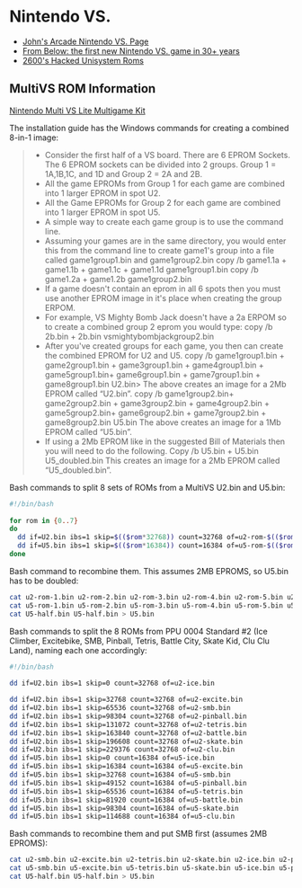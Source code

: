 # Nintendo VS.

- [John's Arcade Nintendo VS. Page](http://johnsarcade.com/nintendo_vs_ppu_info.php)
- [From Below: the first new Nintendo VS. game in 30+ years](https://mhughson.itch.io/from-below/devlog/206464/vs-system-beta-080)
- [2600's Hacked Unisystem Roms](https://forums.arcade-museum.com/threads/2600s-hacked-roms-for-the-nintendo-vs-system-and-multivs-pcb.375524/)

## MultiVS ROM Information

[Nintendo Multi VS Lite Multigame Kit](https://highscoresave.com/nintendo-multi-vs-lite-multigame-kit/)

The installation guide has the Windows commands for creating a combined 8-in-1 image:

> - Consider the first half of a VS board. There are 6 EPROM Sockets. The 6 EPROM sockets can be divided into 2 groups. Group 1 = 1A,1B,1C, and
1D and Group 2 = 2A and 2B.
> - All the game EPROMs from Group 1 for each game are combined into 1 larger EPROM in spot U2.
> - All the Game EPROMs for Group 2 for each game are combined into 1 larger EPROM in spot U5.
> - A simple way to create each game group is to use the command line.
> - Assuming your games are in the same directory, you would enter this from the command line to create game1's group into a file called game1group1.bin and game1group2.bin copy /b game1.1a + game1.1b +
game1.1c + game1.1d game1group1.bin copy /b game1.2a + game1.2b game1group2.bin
> - If a game doesn't contain an eprom in all 6 spots then you must use another EPROM image in it's place when creating the group ERPOM.
> - For example, VS Mighty Bomb Jack doesn't have a 2a ERPOM so to create a combined group 2 eprom you would type: copy /b 2b.bin + 2b.bin vsmightybombjackgroup2.bin
> - After you've created groups for each game, you then can create the combined EPROM for U2 and U5. copy /b game1group1.bin + game2group1.bin + game3group1.bin + game4group1.bin +
game5group1.bin+ game6group1.bin + game7group1.bin + game8group1.bin U2.bin> The above creates an image for a 2Mb EPROM called “U2.bin”. copy /b game1group2.bin+ game2group2.bin + game3group2.bin + game4group2.bin + game5group2.bin+ game6group2.bin + game7group2.bin + game8group2.bin U5.bin The above creates an image for a 1Mb EPROM called “U5.bin”.
> - If using a 2Mb EPROM like in the suggested Bill of Materials then you will need to do the following. Copy /b U5.bin + U5.bin U5_doubled.bin This creates an image for a 2Mb EPROM called “U5_doubled.bin”.

Bash commands to split 8 sets of ROMs from a MultiVS U2.bin and U5.bin:

```bash
#!/bin/bash
  
for rom in {0..7}
do
  dd if=U2.bin ibs=1 skip=$(($rom*32768)) count=32768 of=u2-rom-$(($rom+1)).bin
  dd if=U5.bin ibs=1 skip=$(($rom*16384)) count=16384 of=u5-rom-$(($rom+1)).bin
done
```

Bash command to recombine them. This assumes 2MB EPROMS, so U5.bin has to be doubled:

```bash
cat u2-rom-1.bin u2-rom-2.bin u2-rom-3.bin u2-rom-4.bin u2-rom-5.bin u2-rom-6.bin u2-rom-7.bin u2-rom-8.bin > U2.bin
cat u5-rom-1.bin u5-rom-2.bin u5-rom-3.bin u5-rom-4.bin u5-rom-5.bin u5-rom-6.bin u5-rom-7.bin u5-rom-8.bin > U5-half.bin
cat U5-half.bin U5-half.bin > U5.bin
```

Bash commands to split the 8 ROMs from PPU 0004 Standard #2 (Ice Climber, Excitebike, SMB, Pinball, Tetris, Battle City, Skate Kid, Clu Clu Land), naming each one accordingly:

```bash
#!/bin/bash
  
dd if=U2.bin ibs=1 skip=0 count=32768 of=u2-ice.bin

dd if=U2.bin ibs=1 skip=32768 count=32768 of=u2-excite.bin
dd if=U2.bin ibs=1 skip=65536 count=32768 of=u2-smb.bin
dd if=U2.bin ibs=1 skip=98304 count=32768 of=u2-pinball.bin
dd if=U2.bin ibs=1 skip=131072 count=32768 of=u2-tetris.bin
dd if=U2.bin ibs=1 skip=163840 count=32768 of=u2-battle.bin
dd if=U2.bin ibs=1 skip=196608 count=32768 of=u2-skate.bin
dd if=U2.bin ibs=1 skip=229376 count=32768 of=u2-clu.bin
dd if=U5.bin ibs=1 skip=0 count=16384 of=u5-ice.bin
dd if=U5.bin ibs=1 skip=16384 count=16384 of=u5-excite.bin
dd if=U5.bin ibs=1 skip=32768 count=16384 of=u5-smb.bin
dd if=U5.bin ibs=1 skip=49152 count=16384 of=u5-pinball.bin
dd if=U5.bin ibs=1 skip=65536 count=16384 of=u5-tetris.bin
dd if=U5.bin ibs=1 skip=81920 count=16384 of=u5-battle.bin
dd if=U5.bin ibs=1 skip=98304 count=16384 of=u5-skate.bin
dd if=U5.bin ibs=1 skip=114688 count=16384 of=u5-clu.bin
```
Bash commands to recombine them and put SMB first (assumes 2MB EPROMS):

```bash
cat u2-smb.bin u2-excite.bin u2-tetris.bin u2-skate.bin u2-ice.bin u2-pinball.bin u2-battle.bin u2-clu.bin > U2.bin
cat u5-smb.bin u5-excite.bin u5-tetris.bin u5-skate.bin u5-ice.bin u5-pinball.bin u5-battle.bin u5-clu.bin > U5-half.bin
cat U5-half.bin U5-half.bin > U5.bin
```

